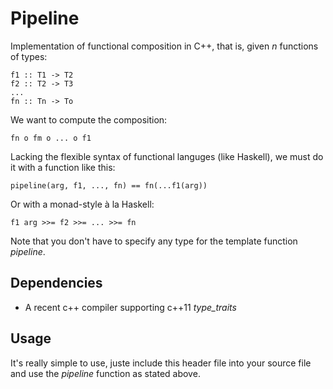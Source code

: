 Pipeline
========

Implementation of functional composition in C++, that is, given *n* functions of types:

```
f1 :: T1 -> T2
f2 :: T2 -> T3
...
fn :: Tn -> To
```

We want to compute the composition:

```
fn o fm o ... o f1
```

Lacking the flexible syntax of functional languges (like Haskell), we must do it with a function like this:

```
pipeline(arg, f1, ..., fn) == fn(...f1(arg))
```

Or with a monad-style à la Haskell:

```
f1 arg >>= f2 >>= ... >>= fn
```

Note that you don't have to specify any type for the template function *pipeline*.

Dependencies
------------

* A recent c++ compiler supporting c++11 *type_traits*


Usage
-----

It's really simple to use, juste include this header file into your
source file and use the *pipeline* function as stated above.
